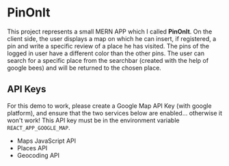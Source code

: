 # PinOnIt

This project represents a small MERN APP which I called **PinOnIt**.
On the client side, the user displays a map on which he can insert, if registered, a pin and write a specific review of a place he has visited. The pins of the logged in user have a different color than the other pins.
The user can search for a specific place from the searchbar (created with the help of google bees) and will be returned to the chosen place.

## API Keys

For this demo to work, please create a Google Map API Key (with google platform), and ensure that the two services below are enabled... otherwise it won't work! This API key must be in the environment variable `REACT_APP_GOOGLE_MAP`.

- Maps JavaScript API
- Places API
- Geocoding API
